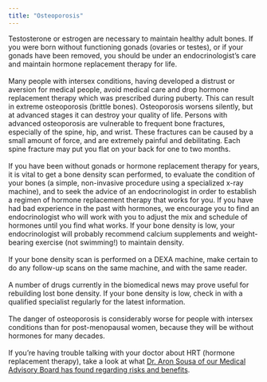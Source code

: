```yaml
---
title: "Osteoporosis"
---
```


Testosterone or estrogen are necessary to maintain healthy adult bones. If you were born without functioning gonads (ovaries or testes), or if your gonads have been removed, you should be under an endocrinologist&#8217;s care and maintain hormone replacement therapy for life.<br><br>Many people with intersex conditions, having developed a distrust or aversion for medical people, avoid medical care and drop hormone replacement therapy which was prescribed during puberty. This can result in extreme osteoporosis (brittle bones). Osteoporosis worsens silently, but at advanced stages it can destroy your quality of life. Persons with advanced osteoporosis are vulnerable to frequent bone fractures, especially of the spine, hip, and wrist. These fractures can be caused by a small amount of force, and are extremely painful and debilitating. Each spine fracture may put you flat on your back for one to two months.<br><br>If you have been without gonads or hormone replacement therapy for years, it is vital to get a bone density scan performed, to evaluate the condition of your bones (a simple, non-invasive procedure using a specialized x-ray machine), and to seek the advice of an endocrinologist in order to establish a regimen of hormone replacement therapy that works for you. If you have had bad experience in the past with hormones, we encourage you to find an endocrinologist who will work with you to adjust the mix and schedule of hormones until you find what works. If your bone density is low, your endocrinologist will probably recommend calcium supplements and weight-bearing exercise (not swimming!) to maintain density.<br><br>If your bone density scan is performed on a <span class="caps">DEXA</span> machine, make certain to do any follow-up scans on the same machine, and with the same reader.<br><br>A number of drugs currently in the biomedical news may prove useful for rebuilding lost bone density. If your bone density is low, check in with a qualified specialist regularly for the latest information.<br><br>The danger of osteoporosis is considerably worse for people with intersex conditions than for post-menopausal women, because they will be without hormones for many decades.<br><br>If you&#8217;re having trouble talking with your doctor about <span class="caps">HRT</span> (hormone replacement therapy), take a look at what [Dr. Aron Sousa of our Medical Advisory Board has found regarding risks and benefits][1].

 [1]: /faq/hrt_sousa